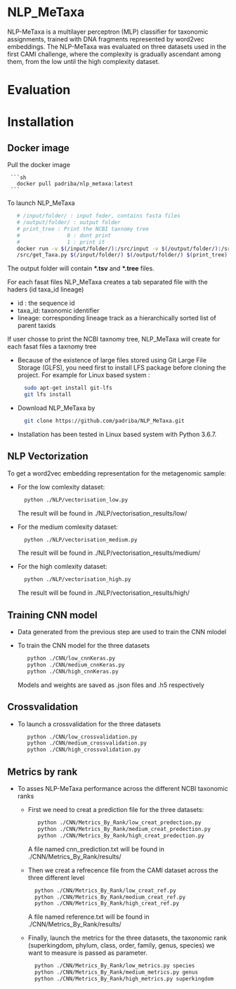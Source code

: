 # NLP_MeTaxa
NLP-MeTaxa is a multilayer perceptron (MLP) classifier for taxonomic assignments, trained with DNA fragments represented by word2vec embeddings.
The NLP-MeTaxa was evaluated on three datasets used in the first CAMI challenge, where the complexity is gradually ascendant among them, from the low until the high complexity dataset.

# Evaluation
# Installation
   ## Docker image
   Pull the docker image
   
     ```sh
       docker pull padriba/nlp_metaxa:latest
     ```
   To launch NLP_MeTaxa
   ```sh
      # /input/folder/ : input foder, contains fasta files
      # /output/folder/ : output folder
      # print_tree : Print the NCBI taxnomy tree
      #               0 : dont print
      #               1 : print it
      docker run -v $(/input/folder/):/src/input -v $(/output/folder/):/src/output -t padriba/nlp_metaxa python3       
      /src/get_Taxa.py $(/input/folder/) $(/output/folder/) $(print_tree)

   ```
   The output folder will contain __*.tsv__  and __*.tree__ files.
   
   For each fasat files NLP_MeTaxa creates a tab separated file with the haders (id	taxa_id	lineage)
   
   - id : the sequence id
   - taxa_id: taxonomic identifier
   - lineage: corresponding lineage track as a hierarchically sorted list of parent taxids
      
   If user chosse to print the NCBI taxnomy tree, NLP_MeTaxa will create for each fasat files a taxnomy tree
   
  - Because of the existence of large files stored using Git Large File Storage (GLFS), you need first to install LFS package       before cloning the project. For example for Linux based system :
    ```sh
      sudo apt-get install git-lfs
      git lfs install
      ```
  - Download NLP_MeTaxa by 
    ```sh
      git clone https://github.com/padriba/NLP_MeTaxa.git
      ```
   - Installation has been tested in Linux based system with Python 3.6.7.
  
  ## NLP Vectorization
  To get a word2vec embedding representation for the metagenomic sample:
   - For the low comlexity dataset:
   
      ```sh
        python ./NLP/vectorisation_low.py
      ```
     The result will be found in ./NLP/vectorisation_results/low/
    
   - For the medium comlexity dataset:
   
      ```sh
        python ./NLP/vectorisation_medium.py
      ```
     The result will be found in ./NLP/vectorisation_results/medium/
     
   - For the high comlexity dataset:
   
      ```sh
        python ./NLP/vectorisation_high.py
      ```
     The result will be found in ./NLP/vectorisation_results/high/
     
  ## Training CNN model
   - Data generated from the previous step are used to train the CNN mlodel
   - To train the CNN model for the three datasets
    
       ```sh
          python ./CNN/low_cnnKeras.py
          python ./CNN/medium_cnnKeras.py
          python ./CNN/high_cnnKeras.py
        ```
        Models and weights are saved as .json files and .h5 respectively
  ## Crossvalidation      
   - To launch a crossvalidation for the three datasets
   
       ```sh
          python ./CNN/low_crossvalidation.py
          python ./CNN/medium_crossvalidation.py
          python ./CNN/high_crossvalidation.py
        ```
  ## Metrics by rank
  
  - To asses NLP-MeTaxa performance across the different NCBI taxonomic ranks 
    *  First we need to creat a prediction file for the three datasets:
       ```sh
          python ./CNN/Metrics_By_Rank/low_creat_predection.py
          python ./CNN/Metrics_By_Rank/medium_creat_predection.py
          python ./CNN/Metrics_By_Rank/high_creat_predection.py
        ```
       A file named cnn_prediction.txt will be found in ./CNN/Metrics_By_Rank/results/
       
    * Then we creat a refrecence file from the CAMI dataset across the three different level
    
        ```sh
          python ./CNN/Metrics_By_Rank/low_creat_ref.py
          python ./CNN/Metrics_By_Rank/medium_creat_ref.py
          python ./CNN/Metrics_By_Rank/high_creat_ref.py
        ```
        
        A file named reference.txt will be found in ./CNN/Metrics_By_Rank/results/
        
     * Finally, launch the metrics for the three datasets, the taxonomic rank (superkingdom, phylum, class, order, family, genus, species) we want to measure is passed as parameter.
        ```sh
          python ./CNN/Metrics_By_Rank/low_metrics.py species
          python ./CNN/Metrics_By_Rank/medium_metrics.py genus
          python ./CNN/Metrics_By_Rank/high_metrics.py superkingdom
        ```
     
